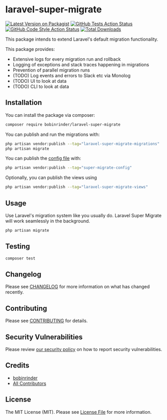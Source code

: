 # laravel-super-migrate

[![Latest Version on Packagist](https://img.shields.io/packagist/v/bobinrinder/laravel-super-migrate.svg?style=flat-square)](https://packagist.org/packages/bobinrinder/laravel-super-migrate)
[![GitHub Tests Action Status](https://github.com/bobinrinder/laravel-super-migrate/actions/workflows/run-tests.yml/badge.svg)](https://github.com/bobinrinder/laravel-super-migrate/actions/workflows/run-tests.yml)
[![GitHub Code Style Action Status](https://github.com/bobinrinder/laravel-super-migrate/actions/workflows/fix-php-code-style-issues.yml/badge.svg)](https://github.com/bobinrinder/laravel-super-migrate/actions/workflows/fix-php-code-style-issues.yml)
[![Total Downloads](https://img.shields.io/packagist/dt/bobinrinder/laravel-super-migrate.svg?style=flat-square)](https://packagist.org/packages/bobinrinder/laravel-super-migrate)

This package intends to extend Laravel's default migration functionality.

This package provides:

-   Extensive logs for every migration run and rollback
-   Logging of exceptions and stack traces happening in migrations
-   Prevention of parallel migration runs
-   (TODO) Log events and errors to Slack etc via Monolog
-   (TODO) UI to look at data
-   (TODO) CLI to look at data

## Installation

You can install the package via composer:

```bash
composer require bobinrinder/laravel-super-migrate
```

You can publish and run the migrations with:

```bash
php artisan vendor:publish --tag="laravel-super-migrate-migrations"
php artisan migrate
```

You can publish the [config file](https://github.com/bobinrinder/laravel-super-migrate/blob/main/config/super-migrate.php) with:

```bash
php artisan vendor:publish --tag="super-migrate-config"
```

Optionally, you can publish the views using

```bash
php artisan vendor:publish --tag="laravel-super-migrate-views"
```

## Usage

Use Laravel's migration system like you usually do.
Laravel Super Migrate will work seamlessly in the background.

```bash
php artisan migrate
```

## Testing

```bash
composer test
```

## Changelog

Please see [CHANGELOG](CHANGELOG.md) for more information on what has changed recently.

## Contributing

Please see [CONTRIBUTING](CONTRIBUTING.md) for details.

## Security Vulnerabilities

Please review [our security policy](../../security/policy) on how to report security vulnerabilities.

## Credits

-   [bobinrinder](https://github.com/bobinrinder)
-   [All Contributors](../../contributors)

## License

The MIT License (MIT). Please see [License File](LICENSE.md) for more information.
